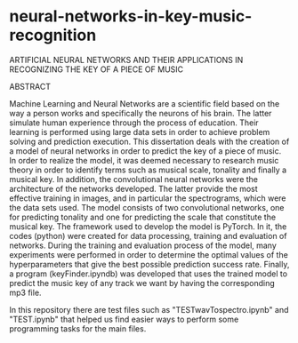 # neural-networks-in-key-music-recognition
ARTIFICIAL NEURAL NETWORKS AND THEIR APPLICATIONS IN RECOGNIZING THE KEY OF A PIECE OF MUSIC 

  ABSTRACT
  
Machine Learning and Neural Networks are a scientific field based on the way a person works and specifically the neurons of his brain. 
The latter simulate human experience through the process of education. 
Their learning is performed using large data sets in order to achieve problem solving and prediction execution. 
This dissertation deals with the creation of a model of neural networks in order to predict the key of a piece of music. 
In order to realize the model, it was deemed necessary to research music theory in order to identify terms such as musical scale, tonality and finally a musical key.
In addition, the convolutional neural  networks were the architecture of the networks developed. 
The latter provide the most effective training in images, and in particular the spectrograms, which were the data sets used. 
The model consists of two convolutional networks, one for predicting tonality and one for predicting the scale that constitute the musical key. 
The framework used to develop the model is PyTorch. In it, the codes (python) were created for data processing, training and evaluation of networks. 
During the training and evaluation process of the model, many experiments were performed in order to determine the optimal values of the hyperparameters 
that give the best possible prediction success rate. Finally, a program (keyFinder.ipyndb) was developed that uses the trained model to predict the music key of 
any track we want by having the corresponding mp3 file.

In this repository there are test files such as "TESTwavTospectro.ipynb" and "TEST.ipynb" that helped us find easier ways to perform some programming tasks
for the main files. 
